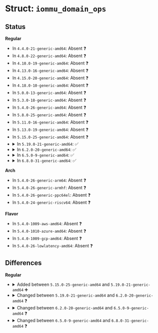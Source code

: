 # Struct: <code>iommu_domain_ops</code>

## Status
<b>Regular</b>
<ul>
<li>
In <code>4.4.0-21-generic-amd64</code>: Absent ❓
</li>
<li>
In <code>4.8.0-22-generic-amd64</code>: Absent ❓
</li>
<li>
In <code>4.10.0-19-generic-amd64</code>: Absent ❓
</li>
<li>
In <code>4.13.0-16-generic-amd64</code>: Absent ❓
</li>
<li>
In <code>4.15.0-20-generic-amd64</code>: Absent ❓
</li>
<li>
In <code>4.18.0-10-generic-amd64</code>: Absent ❓
</li>
<li>
In <code>5.0.0-13-generic-amd64</code>: Absent ❓
</li>
<li>
In <code>5.3.0-18-generic-amd64</code>: Absent ❓
</li>
<li>
In <code>5.4.0-26-generic-amd64</code>: Absent ❓
</li>
<li>
In <code>5.8.0-25-generic-amd64</code>: Absent ❓
</li>
<li>
In <code>5.11.0-16-generic-amd64</code>: Absent ❓
</li>
<li>
In <code>5.13.0-19-generic-amd64</code>: Absent ❓
</li>
<li>
In <code>5.15.0-25-generic-amd64</code>: Absent ❓
</li>
<li>
<details>
<summary>In <code>5.19.0-21-generic-amd64</code>: ✅</summary>

```c
struct iommu_domain_ops {
    int (*)(struct iommu_domain *, struct device *) attach_dev;
    void (*)(struct iommu_domain *, struct device *) detach_dev;
    int (*)(struct iommu_domain *, long unsigned int, phys_addr_t, size_t, int, gfp_t) map;
    int (*)(struct iommu_domain *, long unsigned int, phys_addr_t, size_t, size_t, int, gfp_t, size_t *) map_pages;
    size_t (*)(struct iommu_domain *, long unsigned int, size_t, struct iommu_iotlb_gather *) unmap;
    size_t (*)(struct iommu_domain *, long unsigned int, size_t, size_t, struct iommu_iotlb_gather *) unmap_pages;
    void (*)(struct iommu_domain *) flush_iotlb_all;
    void (*)(struct iommu_domain *, long unsigned int, size_t) iotlb_sync_map;
    void (*)(struct iommu_domain *, struct iommu_iotlb_gather *) iotlb_sync;
    phys_addr_t (*)(struct iommu_domain *, dma_addr_t) iova_to_phys;
    bool (*)(struct iommu_domain *) enforce_cache_coherency;
    int (*)(struct iommu_domain *) enable_nesting;
    int (*)(struct iommu_domain *, long unsigned int) set_pgtable_quirks;
    void (*)(struct iommu_domain *) free;
}
```
</details>
</li>
<li>
<details>
<summary>In <code>6.2.0-20-generic-amd64</code>: ✅</summary>

```c
struct iommu_domain_ops {
    int (*)(struct iommu_domain *, struct device *) attach_dev;
    void (*)(struct iommu_domain *, struct device *) detach_dev;
    int (*)(struct iommu_domain *, struct device *, ioasid_t) set_dev_pasid;
    int (*)(struct iommu_domain *, long unsigned int, phys_addr_t, size_t, int, gfp_t) map;
    int (*)(struct iommu_domain *, long unsigned int, phys_addr_t, size_t, size_t, int, gfp_t, size_t *) map_pages;
    size_t (*)(struct iommu_domain *, long unsigned int, size_t, struct iommu_iotlb_gather *) unmap;
    size_t (*)(struct iommu_domain *, long unsigned int, size_t, size_t, struct iommu_iotlb_gather *) unmap_pages;
    void (*)(struct iommu_domain *) flush_iotlb_all;
    void (*)(struct iommu_domain *, long unsigned int, size_t) iotlb_sync_map;
    void (*)(struct iommu_domain *, struct iommu_iotlb_gather *) iotlb_sync;
    phys_addr_t (*)(struct iommu_domain *, dma_addr_t) iova_to_phys;
    bool (*)(struct iommu_domain *) enforce_cache_coherency;
    int (*)(struct iommu_domain *) enable_nesting;
    int (*)(struct iommu_domain *, long unsigned int) set_pgtable_quirks;
    void (*)(struct iommu_domain *) free;
}
```
</details>
</li>
<li>
<details>
<summary>In <code>6.5.0-9-generic-amd64</code>: ✅</summary>

```c
struct iommu_domain_ops {
    int (*)(struct iommu_domain *, struct device *) attach_dev;
    int (*)(struct iommu_domain *, struct device *, ioasid_t) set_dev_pasid;
    int (*)(struct iommu_domain *, long unsigned int, phys_addr_t, size_t, int, gfp_t) map;
    int (*)(struct iommu_domain *, long unsigned int, phys_addr_t, size_t, size_t, int, gfp_t, size_t *) map_pages;
    size_t (*)(struct iommu_domain *, long unsigned int, size_t, struct iommu_iotlb_gather *) unmap;
    size_t (*)(struct iommu_domain *, long unsigned int, size_t, size_t, struct iommu_iotlb_gather *) unmap_pages;
    void (*)(struct iommu_domain *) flush_iotlb_all;
    void (*)(struct iommu_domain *, long unsigned int, size_t) iotlb_sync_map;
    void (*)(struct iommu_domain *, struct iommu_iotlb_gather *) iotlb_sync;
    phys_addr_t (*)(struct iommu_domain *, dma_addr_t) iova_to_phys;
    bool (*)(struct iommu_domain *) enforce_cache_coherency;
    int (*)(struct iommu_domain *) enable_nesting;
    int (*)(struct iommu_domain *, long unsigned int) set_pgtable_quirks;
    void (*)(struct iommu_domain *) free;
}
```
</details>
</li>
<li>
<details>
<summary>In <code>6.8.0-31-generic-amd64</code>: ✅</summary>

```c
struct iommu_domain_ops {
    int (*)(struct iommu_domain *, struct device *) attach_dev;
    int (*)(struct iommu_domain *, struct device *, ioasid_t) set_dev_pasid;
    int (*)(struct iommu_domain *, long unsigned int, phys_addr_t, size_t, size_t, int, gfp_t, size_t *) map_pages;
    size_t (*)(struct iommu_domain *, long unsigned int, size_t, size_t, struct iommu_iotlb_gather *) unmap_pages;
    void (*)(struct iommu_domain *) flush_iotlb_all;
    int (*)(struct iommu_domain *, long unsigned int, size_t) iotlb_sync_map;
    void (*)(struct iommu_domain *, struct iommu_iotlb_gather *) iotlb_sync;
    int (*)(struct iommu_domain *, struct iommu_user_data_array *) cache_invalidate_user;
    phys_addr_t (*)(struct iommu_domain *, dma_addr_t) iova_to_phys;
    bool (*)(struct iommu_domain *) enforce_cache_coherency;
    int (*)(struct iommu_domain *) enable_nesting;
    int (*)(struct iommu_domain *, long unsigned int) set_pgtable_quirks;
    void (*)(struct iommu_domain *) free;
}
```
</details>
</li>
</ul>
<b>Arch</b>
<ul>
<li>
In <code>5.4.0-26-generic-arm64</code>: Absent ❓
</li>
<li>
In <code>5.4.0-26-generic-armhf</code>: Absent ❓
</li>
<li>
In <code>5.4.0-26-generic-ppc64el</code>: Absent ❓
</li>
<li>
In <code>5.4.0-24-generic-riscv64</code>: Absent ❓
</li>
</ul>
<b>Flavor</b>
<ul>
<li>
In <code>5.4.0-1009-aws-amd64</code>: Absent ❓
</li>
<li>
In <code>5.4.0-1010-azure-amd64</code>: Absent ❓
</li>
<li>
In <code>5.4.0-1009-gcp-amd64</code>: Absent ❓
</li>
<li>
In <code>5.4.0-26-lowlatency-amd64</code>: Absent ❓
</li>
</ul>

## Differences
<b>Regular</b>
<ul>
<li>
<details>
<summary>Added between <code>5.15.0-25-generic-amd64</code> and <code>5.19.0-21-generic-amd64</code> ➕</summary>

```c
struct iommu_domain_ops {
    int (*)(struct iommu_domain *, struct device *) attach_dev;
    void (*)(struct iommu_domain *, struct device *) detach_dev;
    int (*)(struct iommu_domain *, long unsigned int, phys_addr_t, size_t, int, gfp_t) map;
    int (*)(struct iommu_domain *, long unsigned int, phys_addr_t, size_t, size_t, int, gfp_t, size_t *) map_pages;
    size_t (*)(struct iommu_domain *, long unsigned int, size_t, struct iommu_iotlb_gather *) unmap;
    size_t (*)(struct iommu_domain *, long unsigned int, size_t, size_t, struct iommu_iotlb_gather *) unmap_pages;
    void (*)(struct iommu_domain *) flush_iotlb_all;
    void (*)(struct iommu_domain *, long unsigned int, size_t) iotlb_sync_map;
    void (*)(struct iommu_domain *, struct iommu_iotlb_gather *) iotlb_sync;
    phys_addr_t (*)(struct iommu_domain *, dma_addr_t) iova_to_phys;
    bool (*)(struct iommu_domain *) enforce_cache_coherency;
    int (*)(struct iommu_domain *) enable_nesting;
    int (*)(struct iommu_domain *, long unsigned int) set_pgtable_quirks;
    void (*)(struct iommu_domain *) free;
}
```
</details>
</li>
<li>
<details>
<summary>Changed between <code>5.19.0-21-generic-amd64</code> and <code>6.2.0-20-generic-amd64</code> ❓</summary>
<ul>
<li>
<b>Field added. </b>
<code>int (*)(struct iommu_domain *, struct device *, ioasid_t) set_dev_pasid</code>
</li>
</ul>
</details>
</li>
<li>
<details>
<summary>Changed between <code>6.2.0-20-generic-amd64</code> and <code>6.5.0-9-generic-amd64</code> ❓</summary>
<ul>
<li>
<b>Field removed. </b>
<code>void (*)(struct iommu_domain *, struct device *) detach_dev</code>
</li>
</ul>
</details>
</li>
<li>
<details>
<summary>Changed between <code>6.5.0-9-generic-amd64</code> and <code>6.8.0-31-generic-amd64</code> ❓</summary>
<ul>
<li>
<b>Field added. </b>
<code>int (*)(struct iommu_domain *, struct iommu_user_data_array *) cache_invalidate_user</code>
</li>
<li>
<b>Field removed. </b>
<code>int (*)(struct iommu_domain *, long unsigned int, phys_addr_t, size_t, int, gfp_t) map</code>
</li>
<li>
<b>Field removed. </b>
<code>size_t (*)(struct iommu_domain *, long unsigned int, size_t, struct iommu_iotlb_gather *) unmap</code>
</li>
<li>
<b>Field type changed. </b>
<code>void (*)(struct iommu_domain *, long unsigned int, size_t) iotlb_sync_map</code> ➡️ <code>int (*)(struct iommu_domain *, long unsigned int, size_t) iotlb_sync_map</code>
</li>
</ul>
</details>
</li>
</ul>
